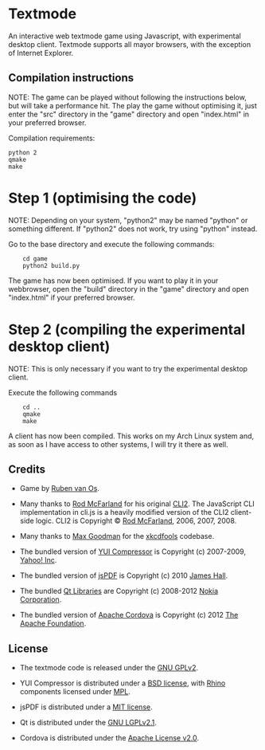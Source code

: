 Textmode
=========

An interactive web textmode game using Javascript, with experimental desktop client.
Textmode supports all mayor browsers, with the exception of Internet Explorer.

Compilation instructions
-------

NOTE: The game can be played without following the instructions below, but will take a performance hit. The play the game without optimising it, just enter the "src" directory in the "game" directory and open "index.html" in your preferred browser.

Compilation requirements:
```
python 2
qmake
make
```

Step 1 (optimising the code)
=========

NOTE: Depending on your system, "python2" may be named "python" or something different. If "python2" does not work, try using "python" instead.

Go to the base directory and execute the following commands:
```
	cd game
	python2 build.py
```
The game has now been optimised. If you want to play it in your webbrowser, open the "build" directory in the "game" directory and open "index.html" if your preferred browser.

Step 2 (compiling the experimental desktop client)
=========

NOTE: This is only necessary if you want to try the experimental desktop client.

Execute the following commands
```
	cd ..
	qmake
	make
```
A client has now been compiled. This works on my Arch Linux system and, as soon as I have access to other systems, I will try it there as well.

Credits
-------

* Game by [Ruben van Os](https://github.com/TheLastProject).

* Many thanks to [Rod McFarland](http://thrind.xamai.ca/) for his original [CLI2](http://code.google.com/p/wordpress-cli/). The JavaScript CLI implementation in cli.js is a heavily modified version of the CLI2 client-side logic. CLI2 is Copyright © [Rod McFarland](http://thrind.xamai.ca/), 2006, 2007, 2008.

* Many thanks to [Max Goodman](https://github.com/chromakode) for the [xkcdfools](https://github.com/chromakode/xkcdfools) codebase.

* The bundled version of [YUI Compressor](http://developer.yahoo.com/yui/compressor/) is  Copyright (c) 2007-2009, [Yahoo! Inc](http://yahoo.com).

* The bundled version of [jsPDF](https://github.com/MrRio/jsPDF) is Copyright (c) 2010 [James Hall](https://github.com/MrRio).

* The bundled [Qt Libraries](https://qt.nokia.com/) are Copyright (c) 2008-2012 [Nokia Corporation](http://www.nokia.com).

* The bundled version of [Apache Cordova](http://cordova.io) is Copyright (c) 2012 [The Apache Foundation](http://www.apache.org/).

License
-------

* The textmode code is released under the [GNU GPLv2](http://www.gnu.org/licenses/gpl-2.0.html).

* YUI Compressor is distributed under a [BSD license](http://developer.yahoo.com/yui/license.html), with [Rhino](http://www.mozilla.org/rhino/) components licensed under [MPL](http://www.mozilla.org/MPL/).

* jsPDF is distributed under a [MIT license](https://raw.github.com/MrRio/jsPDF/master/MIT-LICENSE.txt).

* Qt is distributed under the [GNU LGPLv2.1](http://www.gnu.org/licenses/lgpl-2.1.html).

* Cordova is distributed under the [Apache License v2.0](https://www.apache.org/licenses/LICENSE-2.0).